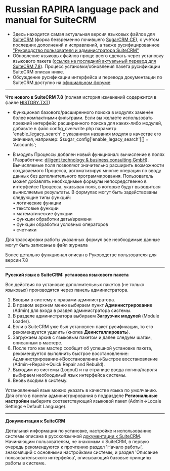 Russian RAPIRA language pack and manual for SuiteCRM
=========================================

+ Здесь находится самая актуальная версия языковых файлов для [SuiteCRM][suitecrm] (форка безвременно почившего [SugarCRM CE][sugar]), с учётом последних дополнений и исправлений, а также русифицированное ["Руководство пользователя и администратора SuiteCRM"][man]
+ Обновление языковых файлов проще всего сделать через установку языкового пакета ([ссылка на последний актуальный перевод для SuiteCRM 7.8][langpack]). Процесс установки/обновления пакета русификации SuiteCRM описан ниже.
+ Обсуждение русификации интерфейса и перевода документации по SuiteCRM доступно на [официальном форуме][forum]

------------------------------------------------

<b>Что нового в SuiteCRM 7.8</b>    (полная история изменений содержится в файле [HISTORY.TXT][history])

+ Функционал базового/расширенного поиска в модулях заменён более компактными фильтрами. Если вы желаете использовать прежний интерфейс расширенного поиска для каких-либо модулей, добавьте в файл  config_overwrite.php параметр 'enable_legacy_search' с указанием названия модуля в качестве его значения, например: $sugar_config['enable_legacy_search'][] = 'Accounts';

+ В модуль Процессы добален новый функционал: вычисление в полях (Разработчик: [diligent technology & business consulting GmbH](https://www.dtbc.eu/en)). Вычисляемые поля позволяют значительно расширить возможности создаваемого Процесса, автоматизируя многие операции по вводу данных без дополнительного программирования. Пользователь может добавлять необходимые формулы непосредственно в интерфейсе Процесса, указывая поля, в которые будут выводиться вычисляемые результаты. В формулах могут быть задействованы следующие типы функций:  
•	логические функции  
•	текстовые функции  
•	математические функции  
•	функции обработки даты/времени  
•	функции обработки условных операторов  
•	счетчики  

Для трассировки работы указанных формул все необходимые данные могут быть записаны в файл журнала

Более детально функционал описан в Руководстве пользователя для версии 7.8

------------------------------------------------

<b>Русский язык в SuiteCRM: установка языкового пакета</b>

Все действия по установке дополнительных пакетов (не только языковых) производятся через панель администратора.

1. Входим в систему с правами администратора.
2. В правом верхнем меню выбираем пункт <b>Администрирование</b> (Admin) для входа в раздел администратора системы.
3. В разделе администратора выбираем <b>Загрузчик модулей</b> (Module Loader).
4. Если в SuiteCRM уже был установлен пакет русификации, то его рекомендуется удалить (кнопка  <b>Деинсталлировать</b>).
5. Загружаем архив с языковым пакетом и далее следуем шагам, описанным в мастере.
6. После того как мастер сообщит об успешной установке пакета, рекомендуется выполнить быстрое восстановление: Администрирование->Восстановление->Быстрое восстановление (Admin->Repair->Quick Repair and Rebuild).
7. Выходим из системы (Logout) и на странице ввода логина/пароля выбираем необходимый язык интерфейса системы.
8. Вновь входим в систему.

Установленный язык можно указать в качестве языка по умолчанию. Для этого в панели администрирования в подразделе <b>Региональные настройки</b> выберите соответствующий языковой пакет (Admin->Locale Settings->Default Language).

------------------------------------------------

<b>Документация к SuiteCRM</b>

Детальная информация по установке, настройке и использованию системы описана в русскоязычной [документации к SuiteCRM][man].
Начинающим пользователям, не знакомым с SuiteCRM, в первую очередь рекомендуются к прочтению раздел 'Начало работы', знакомящий с основными настройками системы, и раздел 'Описание пользовательского интерфейса', описывающий базовые принципы работы в системе. 

[langpack]: https://github.com/likhobory/SuiteCRM7RU/blob/ver.7.8/rapira-suite_pack_russian-7.8.zip?raw=true
[suitecrm]: https://github.com/salesagility/SuiteCRM
[man]: https://github.com/likhobory/SuiteCRM7RU/blob/ver.7.8/DOCS/Russian_Rapira_Application_Guide_for_SuiteCRM.pdf?raw=true
[forum]: https://suitecrm.com/forum/international-language-support/59
[sugar]: https://ru.wikipedia.org/wiki/SugarCRM
[history]: https://github.com/likhobory/SuiteCRM7RU/blob/master/HISTORY.TXT

